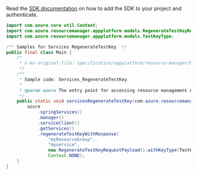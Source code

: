 Read the [SDK documentation](https://github.com/Azure/azure-sdk-for-java/blob/azure-resourcemanager_2.15.0/sdk/resourcemanager/azure-resourcemanager/README.md) on how to add the SDK to your project and authenticate.

```java
import com.azure.core.util.Context;
import com.azure.resourcemanager.appplatform.models.RegenerateTestKeyRequestPayload;
import com.azure.resourcemanager.appplatform.models.TestKeyType;

/** Samples for Services RegenerateTestKey. */
public final class Main {
    /*
     * x-ms-original-file: specification/appplatform/resource-manager/Microsoft.AppPlatform/stable/2022-04-01/examples/Services_RegenerateTestKey.json
     */
    /**
     * Sample code: Services_RegenerateTestKey.
     *
     * @param azure The entry point for accessing resource management APIs in Azure.
     */
    public static void servicesRegenerateTestKey(com.azure.resourcemanager.AzureResourceManager azure) {
        azure
            .springServices()
            .manager()
            .serviceClient()
            .getServices()
            .regenerateTestKeyWithResponse(
                "myResourceGroup",
                "myservice",
                new RegenerateTestKeyRequestPayload().withKeyType(TestKeyType.PRIMARY),
                Context.NONE);
    }
}
```
